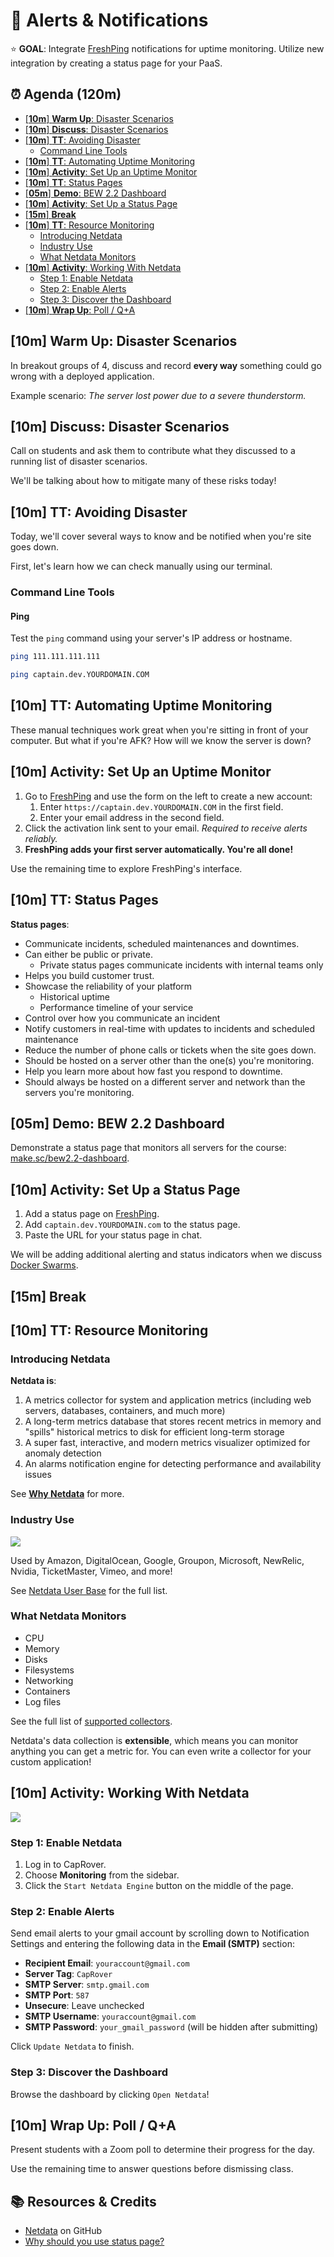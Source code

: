 <!-- Run as a slideshow: reveal-md README.md -w -->
# 🐳 Alerts & Notifications

⭐️ **GOAL**: Integrate [FreshPing] notifications for uptime monitoring. Utilize new integration by creating a status page for your PaaS.

<!-- omit in toc -->
## ⏰ Agenda (120m)

- [[**10m**] **Warm Up**: Disaster Scenarios](#10m-warm-up-disaster-scenarios)
- [[**10m**] **Discuss**: Disaster Scenarios](#10m-discuss-disaster-scenarios)
- [[**10m**] **TT**: Avoiding Disaster](#10m-tt-avoiding-disaster)
  - [Command Line Tools](#command-line-tools)
- [[**10m**] **TT**: Automating Uptime Monitoring](#10m-tt-automating-uptime-monitoring)
- [[**10m**] **Activity**: Set Up an Uptime Monitor](#10m-activity-set-up-an-uptime-monitor)
- [[**10m**] **TT**: Status Pages](#10m-tt-status-pages)
- [[**05m**] **Demo**: BEW 2.2 Dashboard](#05m-demo-bew-22-dashboard)
- [[**10m**] **Activity**: Set Up a Status Page](#10m-activity-set-up-a-status-page)
- [[**15m**] **Break**](#15m-break)
- [[**10m**] **TT**: Resource Monitoring](#10m-tt-resource-monitoring)
  - [Introducing Netdata](#introducing-netdata)
  - [Industry Use](#industry-use)
  - [What Netdata Monitors](#what-netdata-monitors)
- [[**10m**] **Activity**: Working With Netdata](#10m-activity-working-with-netdata)
  - [Step 1: Enable Netdata](#step-1-enable-netdata)
  - [Step 2: Enable Alerts](#step-2-enable-alerts)
  - [Step 3: Discover the Dashboard](#step-3-discover-the-dashboard)
- [[**10m**] **Wrap Up**: Poll / Q+A](#10m-wrap-up-poll--qa)

<!-- > -->

<!-- omit in toc -->
<!-- ## 🏆 Objectives -->

<!-- TODO: Objectives -->

<!-- *By the end of this class, you'll be able to&hellip;* -->

<!-- |   Level   | Verbs |
| --------- | ----- |
| **6: Create** | _design, formulate, build, invent, create, compose, generate, derive, modify, develop_ |
| **5: Evaluate** | *choose, support, relate, determine, defend, compare, contrast, justify, support, convince, select* |
| **4: Analyze** | *classify, break down, categorize, analyze, diagram, illustrate, criticize, simplify, associate* |
| **3: Apply** | *calculate, predict, apply, solve, illustrate, use, demonstrate, determine, model, perform, present* |
| **2: Understand** | *describe, explain, paraphrase, restate, summarize, contrast, interpret, discuss* |
| **1: Remember** | *list, recite, outline, define, name, match, quote, recall, identify, label, recognize* | -->

<!-- > -->

## [**10m**] **Warm Up**: Disaster Scenarios

In breakout groups of 4, discuss and record **every way** something could go wrong with a deployed application.

Example scenario: _The server lost power due to a severe thunderstorm._

<!-- > -->

## [**10m**] **Discuss**: Disaster Scenarios

Call on students and ask them to contribute what they discussed to a running list of disaster scenarios.

We'll be talking about how to mitigate many of these risks today!

<!-- > -->


## [**10m**] **TT**: Avoiding Disaster

Today, we'll cover several ways to know and be notified when you're site goes down.

First, let's learn how we can check manually using our terminal.

### Command Line Tools

<!-- > -->

#### Ping

Test the `ping` command using your server's IP address or hostname.

```sh
ping 111.111.111.111
```

```sh
ping captain.dev.YOURDOMAIN.COM
```

<!-- > -->

## [**10m**] **TT**: Automating Uptime Monitoring

These manual techniques work great when you're sitting in front of your computer. But what if you're AFK? How will we know the server is down?

<!-- > -->

## [**10m**] **Activity**: Set Up an Uptime Monitor

1. Go to [FreshPing] and use the form on the left to create a new account:
   1. Enter `https://captain.dev.YOURDOMAIN.COM` in the first field.
   1. Enter your email address in the second field.
1. Click the activation link sent to your email. _Required to receive alerts reliably._
1. **FreshPing adds your first server automatically. You're all done!**

Use the remaining time to explore FreshPing's interface.

<!-- > -->

## [**10m**] **TT**: Status Pages

**Status pages**:

- Communicate incidents, scheduled maintenances and downtimes.
- Can either be public or private.
  - Private status pages communicate incidents with internal teams only
- Helps you build customer trust.
- Showcase the reliability of your platform
  - Historical uptime
  - Performance timeline of your service
- Control over how you communicate an incident
- Notify customers in real-time with updates to incidents and scheduled maintenance
- Reduce the number of phone calls or tickets when the site goes down.
- Should be hosted on a server other than the one(s) you're monitoring.
- Help you learn more about how fast you respond to downtime.
- Should always be hosted on a different server and network than the servers you're monitoring.

<!-- > -->

## [**05m**] **Demo**: BEW 2.2 Dashboard

Demonstrate a status page that monitors all servers for the course: [make.sc/bew2.2-dashboard].

<!-- > -->

## [**10m**] **Activity**: Set Up a Status Page

1. Add a status page on [FreshPing].
1. Add `captain.dev.YOURDOMAIN.com` to the status page.
1. Paste the URL for your status page in chat.

We will be adding additional alerting and status indicators when we discuss [Docker Swarms].

<!-- > -->

## [**15m**] **Break**

<!-- > -->

## [**10m**] **TT**: Resource Monitoring

### Introducing Netdata

**Netdata is**:

1. A metrics collector for system and application metrics (including web servers, databases, containers, and much more)
1. A long-term metrics database that stores recent metrics in memory and "spills" historical metrics to disk for efficient long-term storage
1. A super fast, interactive, and modern metrics visualizer optimized for anomaly detection
1. An alarms notification engine for detecting performance and availability issues

See **[Why Netdata]** for more.

### Industry Use

<img src="https://user-images.githubusercontent.com/2662304/48305662-9de82980-e537-11e8-9f5b-aa1a60fbb82f.png">

Used by Amazon, DigitalOcean, Google, Groupon, Microsoft, NewRelic, Nvidia, TicketMaster, Vimeo, and more!

See [Netdata User Base] for the full list.

### What Netdata Monitors

- CPU
- Memory
- Disks
- Filesystems
- Networking
- Containers
- Log files

See the full list of [supported collectors].

Netdata's data collection is **extensible**, which means you can monitor anything you can get a metric for. You can even write a collector for your custom application!

<!-- > -->

## [**10m**] **Activity**: Working With Netdata

<img src="https://user-images.githubusercontent.com/1153921/80827388-b9fee100-8b98-11ea-8f60-0d7824667cd3.gif">

<!-- > -->

### Step 1: Enable Netdata

1. Log in to CapRover.
1. Choose **Monitoring** from the sidebar.
1. Click the `Start Netdata Engine` button on the middle of the page.

### Step 2: Enable Alerts

Send email alerts to your gmail account by scrolling down to Notification Settings and entering the following data in the **Email (SMTP)** section:

- **Recipient Email**: `youraccount@gmail.com`
- **Server Tag**: `CapRover`
- **SMTP Server**: `smtp.gmail.com`
- **SMTP Port**: `587`
- **Unsecure**: Leave unchecked
- **SMTP Username**: `youraccount@gmail.com`
- **SMTP Password**: `your_gmail_password` (will be hidden after submitting)

Click `Update Netdata` to finish.

<!-- > -->

### Step 3: Discover the Dashboard

Browse the dashboard by clicking `Open Netdata`!

<!-- > -->

## [**10m**] **Wrap Up**: Poll / Q+A

Present students with a Zoom poll to determine their progress for the day.

Use the remaining time to answer questions before dismissing class.


<!-- omit in toc -->
## 📚 Resources & Credits

- [Netdata] on GitHub
- [Why should you use status page?](https://www.freshworks.com/statuspage/why-status-page/)

<!-- do not edit below this line !-->
[Gradescope]: https://www.gradescope.com/courses/133579
[StatusPage.io]: https://statuspage.io
[Docker Swarms]: Swarm.md
[FreshPing]: https://www.freshworks.com/website-monitoring/
[make.sc/bew2.2-dashboard]: https://make.sc/bew2.2-dashboard
[Resource Monitoring]: https://caprover.com/docs/resource-monitoring.html
[Netdata]: https://github.com/netdata/netdata
[Netdata User Base]: https://github.com/netdata/netdata#user-base
[Why Netdata]: https://github.com/netdata/netdata#why-netdata
[Supported Collectors]: https://github.com/netdata/netdata/blob/master/collectors/COLLECTORS.md
